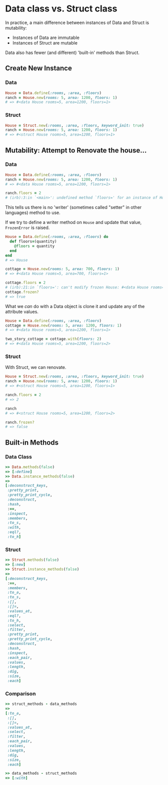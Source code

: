 # Data class vs. Struct class

In practice, a main difference between instances of Data and Struct is mutability:
- Instances of Data are immutable
- Instances of Struct are mutable

Data also has fewer (and different) 'built-in' methods than Struct.

## Create New Instance

### Data

```ruby
House = Data.define(:rooms, :area, :floors)
ranch = House.new(rooms: 5, area: 1200, floors: 1)
# => #<data House rooms=5, area=1200, floors=1>
```

### Struct

```ruby
House = Struct.new(:rooms, :area, :floors, keyword_init: true)
ranch = House.new(rooms: 5, area: 1200, floors: 1)
# => #<struct House rooms=5, area=1200, floors=1>
```

## Mutability: Attempt to Renovate the house...

### Data

```ruby
House = Data.define(:rooms, :area, :floors)
ranch = House.new(rooms: 5, area: 1200, floors: 1)
# => #<data House rooms=5, area=1200, floors=1>

ranch.floors = 2
# (irb):3:in `<main>': undefined method `floors=' for an instance of House (NoMethodError)
```

This tells us there is no 'writer' (sometimes called "setter" in other
languages) method to use.

If we try to define a writer method on `House` and update that value, `FrozenError` is raised.

```ruby
House = Data.define(:rooms, :area, :floors) do
  def floors=(quantity)
    @floors = quantity
  end
end
# => House

cottage = House.new(rooms: 5, area: 700, floors: 1)
# => #<data House rooms=5, area=700, floors=1>

cottage.floors = 2
# (irb):21:in `floors=': can't modify frozen House: #<data House rooms=5, area=700, floors=1> (FrozenError)
cottage.frozen?
# => true
```

What we _can_ do with a Data object is clone it and update any of the attribute values.

```ruby
House = Data.define(:rooms, :area, :floors)
cottage = House.new(rooms: 5, area: 1200, floors: 1)
# => #<data House rooms=5, area=1200, floors=1>

two_story_cottage = cottage.with(floors: 2)
# => #<data House rooms=5, area=1200, floors=2>
```

### Struct

With Struct, we can renovate.

```ruby
House = Struct.new(:rooms, :area, :floors, keyword_init: true)
ranch = House.new(rooms: 5, area: 1200, floors: 1)
# => #<struct House rooms=5, area=1200, floors=1>

ranch.floors = 2
# => 2

ranch
# => #<struct House rooms=5, area=1200, floors=2>

ranch.frozen?
# => false
```

## Built-in Methods

### Data Class

```ruby
>> Data.methods(false)
=> [:define]
>> Data.instance_methods(false)
=>
[:deconstruct_keys,
 :pretty_print,
 :pretty_print_cycle,
 :deconstruct,
 :hash,
 :==,
 :inspect,
 :members,
 :to_s,
 :with,
 :eql?,
 :to_h]
```

### Struct

```ruby
>> Struct.methods(false)
=> [:new]
>> Struct.instance_methods(false)
=>
[:deconstruct_keys,
 :==,
 :members,
 :to_a,
 :to_s,
 :[],
 :[]=,
 :values_at,
 :eql?,
 :to_h,
 :select,
 :filter,
 :pretty_print,
 :pretty_print_cycle,
 :deconstruct,
 :hash,
 :inspect,
 :each_pair,
 :values,
 :length,
 :dig,
 :size,
 :each]
```

### Comparison

```ruby
>> struct_methods - data_methods
=>
[:to_a,
 :[],
 :[]=,
 :values_at,
 :select,
 :filter,
 :each_pair,
 :values,
 :length,
 :dig,
 :size,
 :each]

>> data_methods - struct_methods
=> [:with]
```

